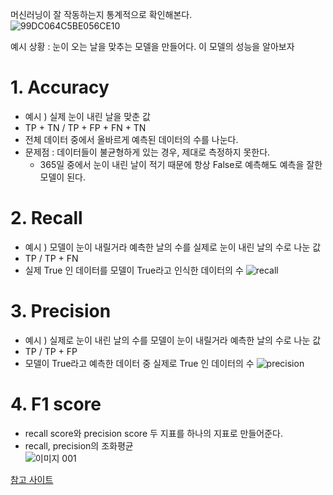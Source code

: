 머신러닝이 잘 작동하는지 통계적으로 확인해본다.    
![99DC064C5BE056CE10](https://user-images.githubusercontent.com/70581043/114490303-8f922080-9c4f-11eb-87c5-ed15bf4d7189.png)

예시 상황 : 눈이 오는 날을 맞추는 모델을 만들어다. 이 모델의 성능을 알아보자    

# 1. Accuracy
* 예시 ) 실제 눈이 내린 날을 맞춘 값
* TP + TN / TP + FP + FN + TN
* 전체 데이터 중에서 올바르게 예측된 데이터의 수를 나눈다.
* 문제점 : 데이터들이 불균형하게 있는 경우, 제대로 측정하지 못한다.
  + 365일 중에서 눈이 내린 날이 적기 때문에 항상 False로 예측해도 예측을 잘한 모델이 된다.
  
# 2. Recall
* 예시 ) 모델이 눈이 내릴거라 예측한 날의 수를 실제로 눈이 내린 날의 수로 나눈 값
* TP / TP + FN
* 실제 True 인 데이터를 모델이 True라고 인식한 데이터의 수
![recall](https://user-images.githubusercontent.com/70581043/114492009-a5edab80-9c52-11eb-9e04-cf241bc27c8a.jpg)

# 3. Precision
* 예시 ) 실제로 눈이 내린 날의 수를 모델이 눈이 내릴거라 예측한 날의 수로 나눈 값
* TP / TP + FP
* 모델이 True라고 예측한 데이터 중 실제로 True 인 데이터의 수
![precision](https://user-images.githubusercontent.com/70581043/114492255-2dd3b580-9c53-11eb-8740-90c970d2e146.jpg)

# 4. F1 score
* recall score와 precision score 두 지표를 하나의 지표로 만들어준다.
* recall, precision의 조화평균   
![이미지 001](https://user-images.githubusercontent.com/70581043/114491407-8efa8980-9c51-11eb-8179-9ea8321b24ce.png)

[참고 사이트](https://eunsukimme.github.io/ml/2019/10/21/Accuracy-Recall-Precision-F1-score/)
